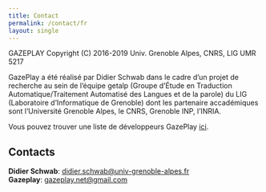 ```yaml
---
title: Contact
permalink: /contact/fr
layout: single
---
```

GAZEPLAY Copyright (C) 2016-2019 Univ. Grenoble Alpes, CNRS, LIG UMR 5217

GazePlay a été réalisé par Didier Schwab dans le cadre d’un projet de recherche au sein de l’équipe getalp (Groupe d’Étude en Traduction Automatique/Traitement Automatisé des Langues et de la parole) du LIG (Laboratoire d’Informatique de Grenoble) dont les partenaire accadémiques sont l’Université Grenoble Alpes, le CNRS, Grenoble INP, l’INRIA.

Vous pouvez trouver une liste de développeurs GazePlay [ici](https://github.com/GazePlay/GazePlay/graphs/contributors).

## Contacts
__Didier Schwab__: <didier.schwab@univ-grenoble-alpes.fr>  
__Gazeplay__: <gazeplay.net@gmail.com>